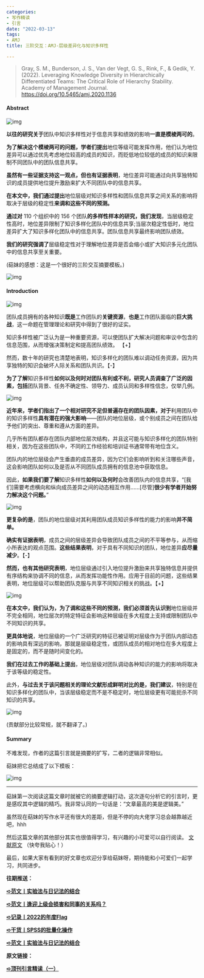 ```yaml
---
categories:
- 写作精读
- 引言
date: "2022-03-13"
tags:
- AMJ
title: 三阶交互：AMJ-层级差异化与知识多样性

---
```


> Gray, S. M., Bunderson, J. S., Van der Vegt, G. S., Rink, F., & Gedik, Y. (2022). Leveraging Knowledge Diversity in Hierarchically Differentiated Teams: The Critical Role of Hierarchy Stability. Academy of Management Journal. https://doi.org/10.5465/amj.2020.1136

<!--more-->

#### Abstract

![img](https://tie-1315290370.cos.ap-beijing.myqcloud.com/TIE/202309112232654.png)

**以往的研究关于**团队中知识多样性对于信息共享和绩效的影响**一直是模棱两可的**。

**为了解决这个模棱两可的问题，学者们提出**地位等级可能发挥作用，他们认为地位差异可以通过优先考虑地位较高的成员的知识，而贬低地位较低的成员的知识来限制不同团队中的团队信息共享。

**虽然有一些证据支持这一观点，但也有证据表明**，地位差异可能通过向共享独特知识的成员提供地位提升激励来扩大不同团队中的信息共享。

**在本文中，我们通过提出**地位层级对知识多样性和团队信息共享之间关系的影响将取决于层级的稳定性**来调和这些不同的预测。**

**通过对** 110 个组织中的 156 个团队**的多样性样本的研究，我们发现**，当层级稳定性高时，地位差异限制了知识多样化团队中的信息共享;当层次稳定性低时，地位差异扩大了知识多样化团队中的信息共享。团队信息共享最终影响团队绩效。

**我们的研究强调了**层级稳定性对于理解地位差异是否会缩小或扩大知识多元化团队中的信息共享至关重要。

(萜妹的感想：这是一个很好的三阶交互摘要模板。)

![img](https://tie-1315290370.cos.ap-beijing.myqcloud.com/TIE/202309112232857.png)

#### Introduction

![img](https://tie-1315290370.cos.ap-beijing.myqcloud.com/TIE/202309112232395.png)

团队成员拥有的各种知识**既是**工作团队的**关键资源**，**也是**工作团队面临的**巨大挑战**，这一命题在管理理论和研究中得到了很好的证实。

知识多样性被广泛认为是一种重要资源，可以使团队扩大解决问题和审议中包含的信息范围，从而增强决策制定和提高团队绩效。 【+】

然而，数十年的研究也清楚地表明，知识多样化的团队难以调动任务资源，因为共享独特的知识会破坏人际关系和团队共识。【-】

**为了了解**知识多样性**如何以及何时对团队有利或不利，研究人员调查了广泛的因素，包括**团队背景、任务不确定性、领导力、成员认同和多样性信念，仅举几例。

![img](https://tie-1315290370.cos.ap-beijing.myqcloud.com/TIE/202309112232223.png)

**近年来，学者们指出了一个相对研究不足但普遍存在的团队因素，对于**利用团队中的知识多样性**具有潜在的强大影响**——团队的地位层级，或个别成员之间在团队给予他们的突出、尊重和遵从方面的差异。

几乎所有团队都存在团队内部地位层次结构，并且这可能与知识多样化的团队特别相关，因为在这些团队中，不同的工作经验和培训证书通常带有地位含义。

团队内的地位层级会产生垂直的成员差异，因为它们会影响听到和关注哪些声音，这会影响团队如何以及是否从不同团队成员拥有的信息池中获取信息。

因此，**如果我们要了解**知识多样性**如何以及何时**会改善团队内的信息共享，“[我们]需要考虑横向和纵向成员差异之间的动态相互作用……[尽管]**很少有学者开始努力解决这个问题。**”

![img](https://tie-1315290370.cos.ap-beijing.myqcloud.com/TIE/202309112232194.png)

**更复杂的是**，团队的地位层级对其利用团队成员知识多样性的能力的影响**并不简单。**

**确实有证据表明**，成员之间的层级差异会导致团队成员之间的不平等参与，从而缩小所表达的观点范围。**这些结果表明**，对于具有不同知识的团队，地位差异**应尽量减少**。【-】

**然而，也有其他研究表明**，地位层级通过引入地位提升激励来共享独特信息并提供有序结构来协调不同的信息，从而发挥功能性作用。应用于目前的问题，这些结果表明，地位层级可以帮助团队克服与共享不同知识相关的挑战。【+】

![img](https://tie-1315290370.cos.ap-beijing.myqcloud.com/TIE/202309112232314.png)

**在本文中，我们认为，为了调和这些不同的预测，我们必须首先认识到**地位层级并不完全相同，地位层次的特定特征会影响这种层级在多大程度上支持或限制团队中不同知识的共享。

**更具体地说**，地位层级的一个广泛研究的特征已被证明对层级作为于团队内部动态的影响具有深远的影响，那就是层级稳定性，或团队成员的相对地位在多大程度上是固定的，而不是随时间变化的。

**我们在过去工作的基础上提出**，地位层级对团队调动各种知识的能力的影响将取决于该等级的稳定性。

此外，**与过去关于该问题相关的理论文献形成鲜明对比的是，我们建议**，特别是在知识多样化的团队中，当该层级稳定而不是不稳定时，地位层级更有可能扼杀不同知识的共享。

![img](https://tie-1315290370.cos.ap-beijing.myqcloud.com/TIE/202309112232765.png)

(贡献部分比较常规，就不翻译了。)

#### Summary

不难发现，作者的这篇引言就是摘要的扩写，二者的逻辑非常相似。

萜妹把它总结成了以下模板：

![img](https://tie-1315290370.cos.ap-beijing.myqcloud.com/TIE/202309112232941.png)

------

萜妹第一次阅读这篇文章时就被它的摘要逻辑打动，这次逐句分析它的引言时，更是感叹其中逻辑的精巧。我非常认同的一句话是：“文章最高的美是逻辑美。”

虽然现在萜妹的写作水平还有很大的差距，但是不停的向大佬学习总会越靠越近吧，hhh

然后这篇文章的其他部分其实也很值得学习，有兴趣的小可爱可以自行阅读。 [文献原文](https://www.notion.so/Leveraging-Knowledge-Diversity-in-Hierarchically-Differentiated-Teams-The-Critical-Role-of-Hierarch-32abbb2548144a2eaf8e7a7a167fb567) （快夸我贴心！）

最后，如果大家有看到的好文章也欢迎分享给萜妹呀，期待能和小可爱们一起学习，共同进步。

**往期推送：**

**[➪范文丨实验法与日记法的结合](https://mp.weixin.qq.com/s?__biz=MzIwMDk1OTM2OQ==&mid=2247486281&idx=1&sn=e0232ca706ed77ae0ef9831a2f558f32&chksm=96f47fafa183f6b9a097b06de8ead4899433a02e9b886d9275c3d789afe67fdf63c7d8f162ff&token=500209988&lang=zh_CN#rd)**

**[➪范文丨逢迎上级会损害和同事的关系吗？](https://mp.weixin.qq.com/s?__biz=MzIwMDk1OTM2OQ==&mid=2247486260&idx=1&sn=2afc127dc1648dd575569580625240d5&chksm=96f47fd2a183f6c4644e2edbe1c8cbf908192898414142bd96fa43a911bb4fc119fa5845f090&token=500209988&lang=zh_CN#rd)**

**[➪记录丨2022的年度Flag](https://mp.weixin.qq.com/s?__biz=MzIwMDk1OTM2OQ==&mid=2247486272&idx=1&sn=84dc7fe0fd50fea19e07dea5b5046f3d&chksm=96f47fa6a183f6b009f3c152b277a736737a0ee9ff4e5b942988707bf617177ecd37b5bdbbd9&token=500209988&lang=zh_CN#rd)**

**[➪干货丨SPSS的批量化操作](https://mp.weixin.qq.com/s?__biz=MzIwMDk1OTM2OQ==&mid=2247486237&idx=1&sn=67805d019e46c84bb07958292de62cde&chksm=96f47ffba183f6edf31b234f5157f1764affcdd06ca373c56fa0cf1eb352ba6f9a98ee3df97c&token=500209988&lang=zh_CN#rd)**

[**➪范文丨实验法与日记法的结合**](https://mp.weixin.qq.com/s?__biz=MzIwMDk1OTM2OQ==&mid=2247486281&idx=1&sn=e0232ca706ed77ae0ef9831a2f558f32&chksm=96f47fafa183f6b9a097b06de8ead4899433a02e9b886d9275c3d789afe67fdf63c7d8f162ff&token=500209988&lang=zh_CN&scene=21#wechat_redirect)

**原文链接：**

[**➪顶刊引言精读（一）**](https://mp.weixin.qq.com/s?__biz=MzIwMDk1OTM2OQ==&mid=2247486332&idx=1&sn=0b443c91c5a44053aafb667f83e27910&chksm=96f47f9aa183f68cabff1b9dd593c8fb37350a214a0a4e440e91c099cf9d937a59cdac29b4b3&scene=21#wechat_redirect)
